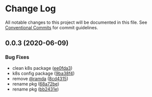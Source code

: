 # Change Log

All notable changes to this project will be documented in this file.
See [Conventional Commits](https://conventionalcommits.org) for commit guidelines.

## 0.0.3 (2020-06-09)


### Bug Fixes

* clean k8s package ([ee0fda3](https://github.com/madbean/shared-packages/commit/ee0fda329f91d3dc9d4cd83250d08b3570dced1a))
* k8s config package ([9ba38f4](https://github.com/madbean/shared-packages/commit/9ba38f44416a938da5466ee2b9203885ff17a77e))
* remove [@ramda](https://github.com/ramda) ([8cd4315](https://github.com/madbean/shared-packages/commit/8cd4315a0fd4355abb966c0e001954e929d3461a))
* rename pkg ([68a72be](https://github.com/madbean/shared-packages/commit/68a72beb9ddd6f7efdc4e6da06c08761a5bee068))
* rename pkg ([bb2431e](https://github.com/madbean/shared-packages/commit/bb2431e8183708e1826605ee3eea9ac34c053557))
